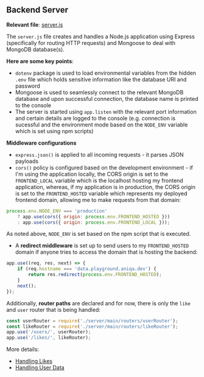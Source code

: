 ## Backend Server

**Relevant file**: [server.js](../../server.js)

The `server.js` file creates and handles a Node.js application using Express (specifically for routing HTTP requests) and Mongoose to deal with MongoDB database(s).

**Here are some key points**:

- `dotenv` package is used to load environmental variables from the hidden `.env` file which holds sensitive information like the database URI and password
- Mongoose is used to seamlessly connect to the relevant MongoDB database and upon successful connection, the database name is printed to the console
- The server is started using `app.listen` with the relevant port information and certain details are logged to the console (e.g. connection is sucessful and the environment mode based on the `NODE_ENV` variable which is set using npm scripts)

**Middleware configurations**

- `express.json()` is applied to all incoming requests - it parses JSON payloads
- `cors()` policy is configured based on the development environment - if I'm using the application locally, the CORS origin is set to the `FRONTEND_LOCAL` variable which is the localhost hosting my frontend application, whereas, if my application is in production, the CORS origin is set to the `FRONTEND_HOSTED` variable which represents my deployed frontend domain, allowing me to make requests from that domain:

```javascript
process.env.NODE_ENV === 'production'
	? app.use(cors({ origin: process.env.FRONTEND_HOSTED }))
	: app.use(cors({ origin: process.env.FRONTEND_LOCAL }));
```

As noted above, `NODE_ENV` is set based on the npm script that is executed.

- A **redirect middleware** is set up to send users to my `FRONTEND_HOSTED` domain if anyone tries to access the domain that is hosting the backend:

```javascript
app.use((req, res, next) => {
	if (req.hostname === 'data.playground.aniqa.dev') {
		return res.redirect(process.env.FRONTEND_HOSTED);
	}
	next();
});
```

Additionally, **router paths** are declared and for now, there is only the `like` and `user` router that is being handled:

```javascript
const userRouter = require('./server/main/routers/userRouter');
const likeRouter = require('./server/main/routers/likeRouter');
app.use('/users/', userRouter);
app.use('/likes/', likeRouter);
```

More details:

- <a href="/docs/main/handlingLikes.md">Handling Likes</a>
- <a href="/docs/main/handlingUsers.md">Handling User Data</a>
